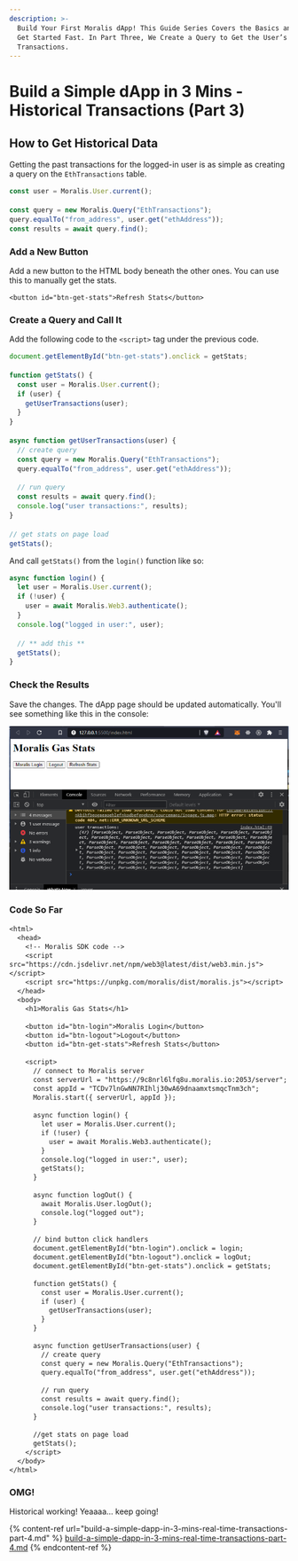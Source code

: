 ```yaml
---
description: >-
  Build Your First Moralis dApp! This Guide Series Covers the Basics and How to
  Get Started Fast. In Part Three, We Create a Query to Get the User’s Past
  Transactions.
---
```


# Build a Simple dApp in 3 Mins - Historical Transactions (Part 3)

## How to Get Historical Data

Getting the past transactions for the logged-in user is as simple as creating a query on the `EthTransactions` table.

```javascript
const user = Moralis.User.current();

const query = new Moralis.Query("EthTransactions");
query.equalTo("from_address", user.get("ethAddress"));
const results = await query.find();
```

### Add a New Button

Add a new button to the HTML body beneath the other ones. You can use this to manually get the stats.

```markup
<button id="btn-get-stats">Refresh Stats</button>
```

### Create a Query and Call It

Add the following code to the `<script>` tag under the previous code.

```javascript
document.getElementById("btn-get-stats").onclick = getStats;

function getStats() {
  const user = Moralis.User.current();
  if (user) {
    getUserTransactions(user);
  }
}

async function getUserTransactions(user) {
  // create query
  const query = new Moralis.Query("EthTransactions");
  query.equalTo("from_address", user.get("ethAddress"));

  // run query
  const results = await query.find();
  console.log("user transactions:", results);
}

// get stats on page load
getStats();
```

And call `getStats()` from the `login()` function like so:

```javascript
async function login() {
  let user = Moralis.User.current();
  if (!user) {
    user = await Moralis.Web3.authenticate();
  }
  console.log("logged in user:", user);

  // ** add this **
  getStats();
}
```

### Check the Results

Save the changes. The dApp page should be updated automatically. You'll see something like this in the console:

![](../.gitbook/assets/SimpleDapp_getTransResults.PNG)

### Code So Far

```markup
<html>
  <head>
    <!-- Moralis SDK code -->
    <script src="https://cdn.jsdelivr.net/npm/web3@latest/dist/web3.min.js"></script>
    <script src="https://unpkg.com/moralis/dist/moralis.js"></script>
  </head>
  <body>
    <h1>Moralis Gas Stats</h1>

    <button id="btn-login">Moralis Login</button>
    <button id="btn-logout">Logout</button>
    <button id="btn-get-stats">Refresh Stats</button>

    <script>
      // connect to Moralis server
      const serverUrl = "https://9c8nrl6lfq8u.moralis.io:2053/server";
      const appId = "TCDv7lnGwNN7RIhlj30wA69dnaamxtsmqcTnm3ch";
      Moralis.start({ serverUrl, appId });

      async function login() {
        let user = Moralis.User.current();
        if (!user) {
          user = await Moralis.Web3.authenticate();
        }
        console.log("logged in user:", user);
        getStats();
      }

      async function logOut() {
        await Moralis.User.logOut();
        console.log("logged out");
      }

      // bind button click handlers
      document.getElementById("btn-login").onclick = login;
      document.getElementById("btn-logout").onclick = logOut;
      document.getElementById("btn-get-stats").onclick = getStats;

      function getStats() {
        const user = Moralis.User.current();
        if (user) {
          getUserTransactions(user);
        }
      }

      async function getUserTransactions(user) {
        // create query
        const query = new Moralis.Query("EthTransactions");
        query.equalTo("from_address", user.get("ethAddress"));

        // run query
        const results = await query.find();
        console.log("user transactions:", results);
      }

      //get stats on page load
      getStats();
    </script>
  </body>
</html>
```

### OMG!

Historical working! Yeaaaa... keep going!

{% content-ref url="build-a-simple-dapp-in-3-mins-real-time-transactions-part-4.md" %}
[build-a-simple-dapp-in-3-mins-real-time-transactions-part-4.md](build-a-simple-dapp-in-3-mins-real-time-transactions-part-4.md)
{% endcontent-ref %}
